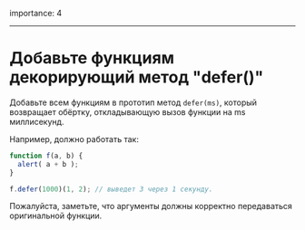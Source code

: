 importance: 4

---

# Добавьте функциям декорирующий метод "defer()"

Добавьте всем функциям в прототип метод `defer(ms)`, который возвращает обёртку, откладывающую вызов функции на ms миллисекунд.

Например, должно работать так:

```js
function f(a, b) {
  alert( a + b );
}

f.defer(1000)(1, 2); // выведет 3 через 1 секунду.
```

Пожалуйста, заметьте, что аргументы должны корректно передаваться оригинальной функции.

